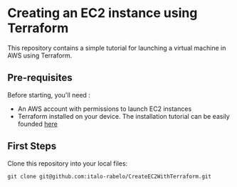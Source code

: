 # Creating an EC2 instance using Terraform
This repository contains a simple tutorial for launching a virtual machine in AWS using Terraform.

## Pre-requisites
Before starting, you'll need :
- An AWS account with permissions to launch EC2 instances
- Terraform installed on your device. The installation tutorial can be easily founded [here](https://developer.hashicorp.com/terraform/install)

## First Steps
Clone this repository into your local files:
```
git clone git@github.com:italo-rabelo/CreateEC2WithTerraform.git
```
